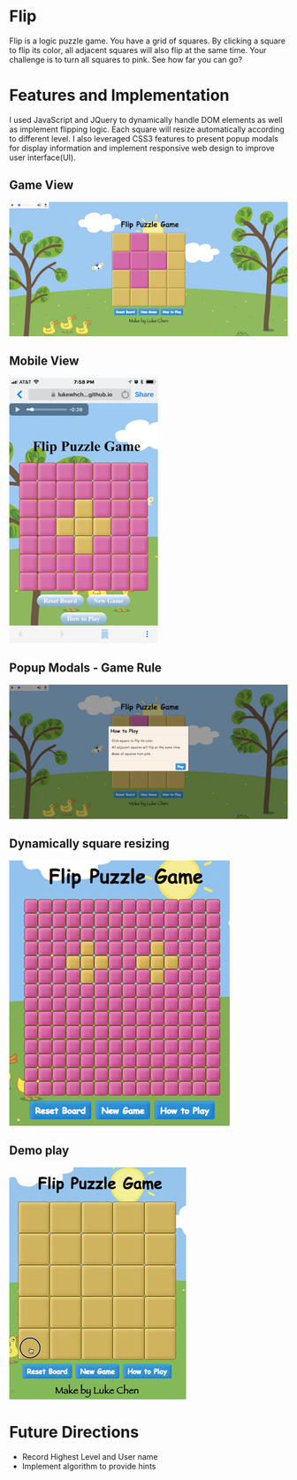 # Flip
Flip is a logic puzzle game.
You have a grid of squares.
By clicking a square to flip its color, all adjacent squares will also flip at the same time.
Your challenge is to turn all squares to pink.
See how far you can go?

# Features and Implementation
I used JavaScript and JQuery to dynamically handle DOM elements as well as implement flipping logic. Each square will resize automatically according to different level.
I also leveraged CSS3 features to present popup modals for display information and implement responsive web design to improve user interface(UI).


## Game View

![Game View](https://github.com/lukewhchen/Flip/blob/master/docs/board.png?raw=true)

## Mobile View

![Mobile](https://github.com/lukewhchen/Flip/blob/master/docs/mobile.PNG?raw=true)

## Popup Modals - Game Rule

![Info Modals](https://github.com/lukewhchen/Flip/blob/master/docs/info-modal.png?raw=true)

## Dynamically square resizing

![Congra Modals](https://github.com/lukewhchen/Flip/blob/master/docs/congra-modal.png?raw=true)

## Demo play
![Demo](https://github.com/lukewhchen/Flip/blob/master/docs/demo.gif?raw=true)

# Future Directions
- Record Highest Level and User name
- Implement algorithm to provide hints
